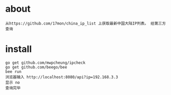 # about
    从https://github.com/17mon/china_ip_list 上获取最新中国大陆IP列表。 给第三方查询
# install 
    go get github.com/mwpcheung/ipcheck
    go get github.com/beego/bee
    bee run
    浏览器输入 http://localhost:8080/api?ip=192.168.3.3
    显示 no  
    查询完毕
